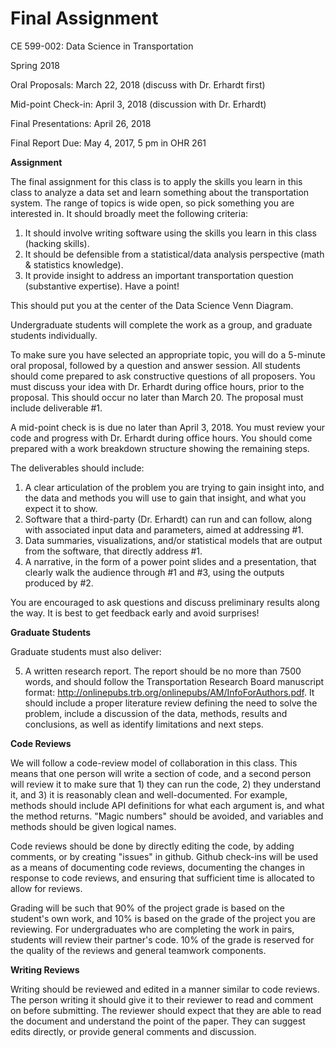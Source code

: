 # Final Assignment

CE 599-002: Data Science in Transportation

Spring 2018

Oral Proposals:  March 22, 2018 (discuss with Dr. Erhardt first)

Mid-point Check-in: April 3, 2018 (discussion with Dr. Erhardt)

Final Presentations: April 26, 2018

Final Report Due: May 4, 2017, 5 pm in OHR 261

**Assignment**

The final assignment for this class is to apply the skills you learn in this class to analyze a data set and learn something about the transportation system.  The range of topics is wide open, so pick something you are interested in.  It should broadly meet the following criteria: 

1. It should involve writing software using the skills you learn in this class (hacking skills). 
2. It should be defensible from a statistical/data analysis perspective (math & statistics knowledge). 
3. It provide insight to address an important transportation question (substantive expertise). Have a point!

This should put you at the center of the Data Science Venn Diagram.  

Undergraduate students will complete the work as a group, and graduate students individually.  

To make sure you have selected an appropriate topic, you will do a 5-minute oral proposal, followed by a question and answer session.  All students should come prepared to ask constructive questions of all proposers.  You must discuss your idea with Dr. Erhardt during office hours, prior to the proposal.  This should occur no later than March 20.  The proposal must include deliverable #1.  

A mid-point check is is due no later than April 3, 2018.  You  must review your code and progress with Dr. Erhardt during office hours.  You should come prepared with a work breakdown structure showing the remaining steps.  

The deliverables should include:

1. A clear articulation of the problem you are trying to gain insight into, and the data and methods you will use to gain that insight, and what you expect it to show.    
2. Software that a third-party (Dr. Erhardt) can run and can follow, along with associated input data and parameters, aimed at addressing #1.    
3. Data summaries, visualizations, and/or statistical models that are output from the software, that directly address #1.
4. A narrative, in the form of a power point slides and a presentation, that clearly walk the audience through #1 and #3, using the outputs produced by #2.  

You are encouraged to ask questions and discuss preliminary results along the way.  It is best to get feedback early and avoid surprises!   

**Graduate Students**

Graduate students must also deliver: 

5. A written research report.  The report should be no more than 7500 words, and should follow the Transportation Research Board manuscript format: http://onlinepubs.trb.org/onlinepubs/AM/InfoForAuthors.pdf.  It should include a proper literature review defining the need to solve the problem, include a discussion of the data, methods, results and conclusions, as well as identify limitations and next steps.  

**Code Reviews**

We will follow a code-review model of collaboration in this class.  This means that one person will write a section of code, and a second person will review it to make sure that 1) they can run the code, 2) they understand it, and 3) it is reasonably clean and well-documented.  For example, methods should include API definitions for what each argument is, and what the method returns.  "Magic numbers" should be avoided, and variables and methods should be given logical names.  

Code reviews should be done by directly editing the code, by adding comments, or by creating "issues" in github.  Github check-ins will be used as a means of documenting code reviews, documenting the changes in response to code reviews, and ensuring that sufficient time is allocated to allow for reviews.  

Grading will be such that 90% of the project grade is based on the student's own work, and 10% is based on the grade of the project you are reviewing.  For undergraduates who are completing the work in pairs, students will review their partner's code.  10% of the grade is reserved for the quality of the reviews and general teamwork components.  

**Writing Reviews**

Writing should be reviewed and edited in a manner similar to code reviews. The person writing it should give it to their reviewer to read and comment on before submitting.  The reviewer should expect that they are able to read the document and understand the point of the paper.  They can suggest edits directly, or provide general comments and discussion. 
